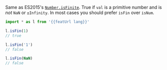 Same as ES2015's [`Number.isFinite`](https://developer.mozilla.org/en-US/docs/Web/JavaScript/Reference/Global_Objects/Number/isFinite). True if `val` is a primitive number and is _not_ `NaN` or `±Infinity`. In most cases you should prefer `isFin` over `isNum`.

```js
import * as l from '{{featUrl lang}}'

l.isFin(1)
// true

l.isFin('1')
// false

l.isFin(NaN)
// false
```
